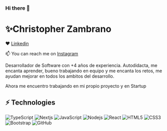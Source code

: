 ### Hi there 👋

<!--
**joeldevz/joeldevz** is a ✨ _special_ ✨ repository because its `README.md` (this file) appears on your GitHub profile.

Here are some ideas to get you started:

- 🔭 I’m currently working on ...
- 🌱 I’m currently learning ...
- 👯 I’m looking to collaborate on ...
- 🤔 I’m looking for help with ...
- 💬 Ask me about ...
- 📫 How to reach me: ...
- 😄 Pronouns: ...
- ⚡ Fun fact: ...
-->

# ✨Christopher Zambrano
❤️ [Linkedin](https://www.linkedin.com/in/christopher-joel-zambrano-marcillo/)

📫 You can reach me on [Instagram](https://www.instagram.com/joel_developer/)



Desarrollador de Software con +4
años de experiencia.
Autodidacta, me encanta aprender,
bueno trabajando en equipo y me
encanta los retos, me ayudan mejorar
en todos los ambitos del desarrollo.

Ahora me encuentro trabajando en mi propio proyecto y en Startup

## ⚡ Technologies
![TypeScript](https://img.shields.io/badge/-TipyScript-black?style=flat-square&logo=typescript)
![Nextjs](https://img.shields.io/badge/-NextJs-black?style=flat-square&logo=next-js)
![JavaScript](https://img.shields.io/badge/-JavaScript-black?style=flat-square&logo=javascript)
![Nodejs](https://img.shields.io/badge/-Nodejs-black?style=flat-square&logo=Node.js)
![React](https://img.shields.io/badge/-React-black?style=flat-square&logo=react)
![HTML5](https://img.shields.io/badge/-HTML5-E34F26?style=flat-square&logo=html5&logoColor=white)
![CSS3](https://img.shields.io/badge/-CSS3-1572B6?style=flat-square&logo=css3)
![Bootstrap](https://img.shields.io/badge/-Bootstrap-563D7C?style=flat-square&logo=bootstrap)
![GitHub](https://img.shields.io/badge/-GitHub-181717?style=flat-square&logo=github)
